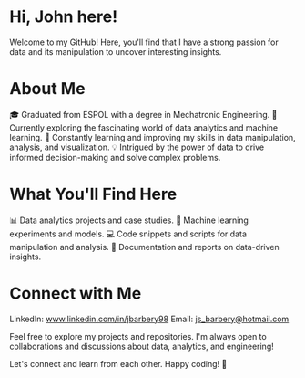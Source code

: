 # Hi, John here! 

Welcome to my GitHub! Here, you'll find that I have a strong passion for data and its manipulation to uncover interesting insights.

# About Me
🎓 Graduated from ESPOL with a degree in Mechatronic Engineering.
💼 Currently exploring the fascinating world of data analytics and machine learning.
🌱 Constantly learning and improving my skills in data manipulation, analysis, and visualization.
💡 Intrigued by the power of data to drive informed decision-making and solve complex problems.

# What You'll Find Here
📊 Data analytics projects and case studies.
🤖 Machine learning experiments and models.
💻 Code snippets and scripts for data manipulation and analysis.
📝 Documentation and reports on data-driven insights.

# Connect with Me
LinkedIn: www.linkedin.com/in/jbarbery98
Email: js_barbery@hotmail.com

Feel free to explore my projects and repositories. I'm always open to collaborations and discussions about data, analytics, and engineering!

Let's connect and learn from each other. Happy coding! 🚀
